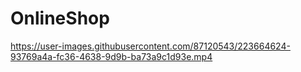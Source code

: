 # OnlineShop

https://user-images.githubusercontent.com/87120543/223664624-93769a4a-fc36-4638-9d9b-ba73a9c1d93e.mp4

